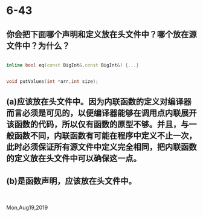# 6-43

## 你会把下面哪个声明和定义放在头文件中？哪个放在源文件中？为什么？

```c++

inline bool eq(const BigInt&,const BigInt&) {...}


void putValues(int *arr,int size);

```

## (a)应该放在头文件中。因为内联函数的定义对编译器而言必须是可见的，以便编译器能够在调用点内联展开该函数的代码，所以仅有函数的原型不够。并且，与一般函数不同，内联函数有可能在程序中定义不止一次，此时必须保证所有源文件中定义完全相同，把内联函数的定义放在头文件中可以确保这一点。

## (b)是函数声明，应该放在头文件中。

&nbsp;

Mon,Aug19,2019